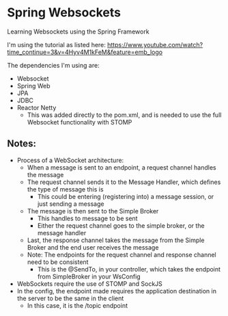 # Spring Websockets
Learning Websockets using the Spring Framework

I'm using the tutorial as listed here:
https://www.youtube.com/watch?time_continue=3&v=4Hyv4M1kFeM&feature=emb_logo

The dependencies I'm using are:
- Websocket 
- Spring Web
- JPA
- JDBC
- Reactor Netty
    - This was added directly to the pom.xml, and is needed to use the full Websocket functionality with STOMP

## Notes:
- Process of a WebSocket architecture:
    - When a message is sent to an endpoint, a request channel handles the message
    - The request channel sends it to the Message Handler, which defines the type of message this is
        - This could be entering (registering into) a message session, or just sending a message
    - The message is then sent to the Simple Broker
        - This handles to message to be sent
        - Either the request channel goes to the simple broker, or the message handler
    - Last, the response channel takes the message from the Simple Broker and the end user receives the message
    - Note: The endpoints for the request channel and response channel need to be consistent
        - This is the @SendTo, in your controller, which takes the endpoint from SimpleBroker in your WsConfig
- WebSockets require the use of STOMP and SockJS
- In the config, the endpoint made requires the application destination in the server to be the same in the client
    - In this case, it is the /topic endpoint